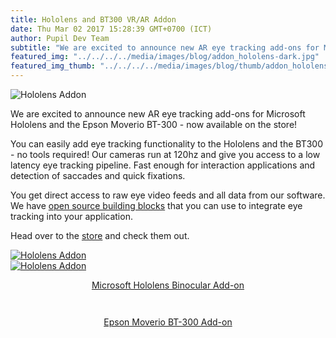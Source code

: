 ```yaml
--- 
title: Hololens and BT300 VR/AR Addon
date: Thu Mar 02 2017 15:28:39 GMT+0700 (ICT) 
author: Pupil Dev Team 
subtitle: "We are excited to announce new AR eye tracking add-ons for Microsoft Hololens and the Epson Moverio BT-300 - now available on the store!"
featured_img: "../../../../media/images/blog/addon_hololens-dark.jpg"
featured_img_thumb: "../../../../media/images/blog/thumb/addon_hololens.jpg"
---
```


<img src="../../../../media/images/blog/addon_hololens-light.jpg" class='Feature-image u-padBottom--2' alt="Hololens Addon">

We are excited to announce new AR eye tracking add-ons for Microsoft Hololens and the Epson Moverio BT-300 - now available on the store!

You can easily add eye tracking functionality to the Hololens and the BT300 - no tools required! Our cameras run at 120hz and give you access to a low latency eye tracking pipeline. Fast enough for interaction applications and detection of saccades and quick fixations. 

You get direct access to raw eye video feeds and all data from our software. We have [open source building blocks](https://github.com/pupil-labs/hmd-eyes) that you can use to integrate eye tracking into your application. 

Head over to the [store](https://pupil-labs.com/store/#vr-ar) and check them out.

<div class="Grid-gutters-lg Aligner VR-AR-products">
	<div class="Aligner-item">
		<div class="Aligner-item--column">
			<div class="Feature-image-wrapper">
				<a href="https://pupil-labs.com/store/#vr-ar">
					<img src="../../../../media/images/blog/thumb/addon_hololens.jpg" class='Feature-image' alt="Hololens Addon">
				</a>
			</div>
		</div>
	</div>
	<div class="Aligner-item">
		<div class="Aligner-item--column">
			<div class="Feature-image-wrapper">
				<a href="https://pupil-labs.com/store/#vr-ar">
					<img src="../../../../media/images/blog/thumb/addon_epson_bt300b.jpg" class='Feature-image' alt="Hololens Addon">
				</a>
			</div>
		</div>
	</div>
	<div class="Aligner-item" style="padding:0em 1.4em 1em 1.4em;">
		<div class="Aligner-item--column">
			<div class="Aligner-item--stretchHeight">
				<a href="https://pupil-labs.com/store/#vr-ar">
					<p align="center">
						Microsoft Hololens Binocular Add-on
					</p>
				</a>
			</div>
		</div>
	</div>
	<div class="Aligner-item" style="padding:0em 1.4em 1em 1.4em;">
		<div class="Aligner-item--column">
			<div class="Aligner-item--stretchHeight">
				<a href="https://pupil-labs.com/store/#vr-ar">
					<p align="center">
						Epson Moverio BT-300 Add-on
					</p>
				</a>
			</div>
		</div>
	</div>
</div>

